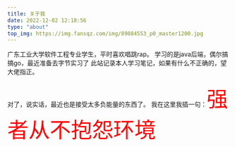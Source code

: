 ```yaml
---
title: 关于我
date: 2022-12-02 12:18:56
type: "about"
top_img: https://img.fansqz.com/img/89084553_p0_master1200.jpg
---
```

广东工业大学软件工程专业学生，平时喜欢唱跳rap。
学习的是java后端，偶尔搞搞go，最近准备去字节实习了
此站记录本人学习笔记，如果有什么不正确的，望大佬指正。

对了，说实话，最近也是接受太多负能量的东西了。
我在这里我插一句：<font color="#Ff0000" size=10 face="微软黑体">强者从不抱怨环境</font>